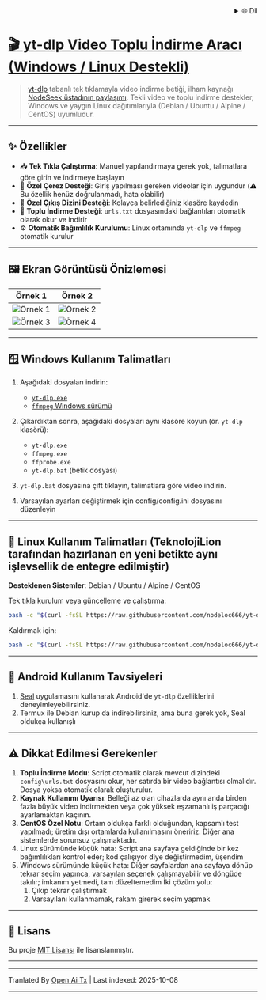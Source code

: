 
<div align="right">
  <details>
    <summary >🌐 Dil</summary>
    <div>
      <div align="center">
        <a href="https://openaitx.github.io/view.html?user=nodeloc666&project=yt-dlp-script&lang=en">English</a>
        | <a href="https://openaitx.github.io/view.html?user=nodeloc666&project=yt-dlp-script&lang=zh-CN">简体中文</a>
        | <a href="https://openaitx.github.io/view.html?user=nodeloc666&project=yt-dlp-script&lang=zh-TW">繁體中文</a>
        | <a href="https://openaitx.github.io/view.html?user=nodeloc666&project=yt-dlp-script&lang=ja">日本語</a>
        | <a href="https://openaitx.github.io/view.html?user=nodeloc666&project=yt-dlp-script&lang=ko">한국어</a>
        | <a href="https://openaitx.github.io/view.html?user=nodeloc666&project=yt-dlp-script&lang=hi">हिन्दी</a>
        | <a href="https://openaitx.github.io/view.html?user=nodeloc666&project=yt-dlp-script&lang=th">ไทย</a>
        | <a href="https://openaitx.github.io/view.html?user=nodeloc666&project=yt-dlp-script&lang=fr">Français</a>
        | <a href="https://openaitx.github.io/view.html?user=nodeloc666&project=yt-dlp-script&lang=de">Deutsch</a>
        | <a href="https://openaitx.github.io/view.html?user=nodeloc666&project=yt-dlp-script&lang=es">Español</a>
        | <a href="https://openaitx.github.io/view.html?user=nodeloc666&project=yt-dlp-script&lang=it">Italiano</a>
        | <a href="https://openaitx.github.io/view.html?user=nodeloc666&project=yt-dlp-script&lang=ru">Русский</a>
        | <a href="https://openaitx.github.io/view.html?user=nodeloc666&project=yt-dlp-script&lang=pt">Português</a>
        | <a href="https://openaitx.github.io/view.html?user=nodeloc666&project=yt-dlp-script&lang=nl">Nederlands</a>
        | <a href="https://openaitx.github.io/view.html?user=nodeloc666&project=yt-dlp-script&lang=pl">Polski</a>
        | <a href="https://openaitx.github.io/view.html?user=nodeloc666&project=yt-dlp-script&lang=ar">العربية</a>
        | <a href="https://openaitx.github.io/view.html?user=nodeloc666&project=yt-dlp-script&lang=fa">فارسی</a>
        | <a href="https://openaitx.github.io/view.html?user=nodeloc666&project=yt-dlp-script&lang=tr">Türkçe</a>
        | <a href="https://openaitx.github.io/view.html?user=nodeloc666&project=yt-dlp-script&lang=vi">Tiếng Việt</a>
        | <a href="https://openaitx.github.io/view.html?user=nodeloc666&project=yt-dlp-script&lang=id">Bahasa Indonesia</a>
        | <a href="https://openaitx.github.io/view.html?user=nodeloc666&project=yt-dlp-script&lang=as">অসমীয়া</
      </div>
    </div>
  </details>
</div>


# 🎬 yt-dlp Video Toplu İndirme Aracı (Windows / Linux Destekli)

> [yt-dlp](https://github.com/yt-dlp/yt-dlp) tabanlı tek tıklamayla video indirme betiği, ilham kaynağı [NodeSeek üstadının paylaşımı](https://www.nodeseek.com/post-334093-2#15).
> Tekli video ve toplu indirme destekler, Windows ve yaygın Linux dağıtımlarıyla (Debian / Ubuntu / Alpine / CentOS) uyumludur.

---

## ✨ Özellikler

* 📥 **Tek Tıkla Çalıştırma**: Manuel yapılandırmaya gerek yok, talimatlara göre girin ve indirmeye başlayın
* 🍪 **Özel Çerez Desteği**: Giriş yapılması gereken videolar için uygundur (⚠️ Bu özellik henüz doğrulanmadı, hata olabilir)
* 📂 **Özel Çıkış Dizini Desteği**: Kolayca belirlediğiniz klasöre kaydedin
* 📃 **Toplu İndirme Desteği**: `urls.txt` dosyasındaki bağlantıları otomatik olarak okur ve indirir
* ⚙️ **Otomatik Bağımlılık Kurulumu**: Linux ortamında `yt-dlp` ve `ffmpeg` otomatik kurulur

---

## 🖼️ Ekran Görüntüsü Önizlemesi

| Örnek 1                                                                   | Örnek 2                                                                   |
| ---------------------------------------------------------------------- | ---------------------------------------------------------------------- |
| ![Örnek 1](https://img.uutv.dpdns.org/file/1746720584399_1000193433.jpg) | ![Örnek 2](https://img.uutv.dpdns.org/file/1746720581006_1000193434.jpg) |
| ![Örnek 3](https://img.uutv.dpdns.org/file/1746720588978_1000193428.jpg) | ![Örnek 4](https://img.uutv.dpdns.org/file/1746720587272_1000193427.jpg) |

---

## 🪟 Windows Kullanım Talimatları

1. Aşağıdaki dosyaları indirin:

   * [`yt-dlp.exe`](https://github.com/yt-dlp/yt-dlp)
   * [`ffmpeg` Windows sürümü](https://www.gyan.dev/ffmpeg/builds/ffmpeg-git-full.7z)

2. Çıkardıktan sonra, aşağıdaki dosyaları aynı klasöre koyun (ör. `yt-dlp` klasörü):

   * `yt-dlp.exe`
   * `ffmpeg.exe`
   * `ffprobe.exe`
   * `yt-dlp.bat` (betik dosyası)

3. `yt-dlp.bat` dosyasına çift tıklayın, talimatlara göre video indirin.
4. Varsayılan ayarları değiştirmek için config/config.ini dosyasını düzenleyin

---

## 🐧 Linux Kullanım Talimatları (TeknolojiLion tarafından hazırlanan en yeni betikte aynı işlevsellik de entegre edilmiştir)

**Desteklenen Sistemler**: Debian / Ubuntu / Alpine / CentOS

Tek tıkla kurulum veya güncelleme ve çalıştırma:

```bash
bash -c "$(curl -fsSL https://raw.githubusercontent.com/nodeloc666/yt-dlp-script/main/install.sh)"
```

Kaldırmak için:

```bash
bash -c "$(curl -fsSL https://raw.githubusercontent.com/nodeloc666/yt-dlp-script/main/uninstall.sh)"
```

---

## 📱 Android Kullanım Tavsiyeleri

1. [Seal](https://github.com/JunkFood02/Seal) uygulamasını kullanarak Android'de `yt-dlp` özelliklerini deneyimleyebilirsiniz.
2. Termux ile Debian kurup da indirebilirsiniz, ama buna gerek yok, Seal oldukça kullanışlı

---

## ⚠️ Dikkat Edilmesi Gerekenler

1. **Toplu İndirme Modu**: Script otomatik olarak mevcut dizindeki `config\urls.txt` dosyasını okur, her satırda bir video bağlantısı olmalıdır. Dosya yoksa otomatik olarak oluşturulur.
2. **Kaynak Kullanımı Uyarısı**: Belleği az olan cihazlarda aynı anda birden fazla büyük video indirmekten veya çok yüksek eşzamanlı iş parçacığı ayarlamaktan kaçının.
3. **CentOS Özel Notu**: Ortam oldukça farklı olduğundan, kapsamlı test yapılmadı; üretim dışı ortamlarda kullanılmasını öneririz. Diğer ana sistemlerde sorunsuz çalışmaktadır.
4. Linux sürümünde küçük hata: Script ana sayfaya geldiğinde bir kez bağımlılıkları kontrol eder; kod çalışıyor diye değiştirmedim, üşendim
5. Windows sürümünde küçük hata: Diğer sayfalardan ana sayfaya dönüp tekrar seçim yapınca, varsayılan seçenek çalışmayabilir ve döngüde takılır; imkanım yetmedi, tam düzeltemedim
İki çözüm yolu:
    1. Çıkıp tekrar çalıştırmak
    2. Varsayılanı kullanmamak, rakam girerek seçim yapmak

---

## 📄 Lisans

Bu proje [MIT Lisansı](https://opensource.org/licenses/MIT) ile lisanslanmıştır.

---


---

Tranlated By [Open Ai Tx](https://github.com/OpenAiTx/OpenAiTx) | Last indexed: 2025-10-08

---